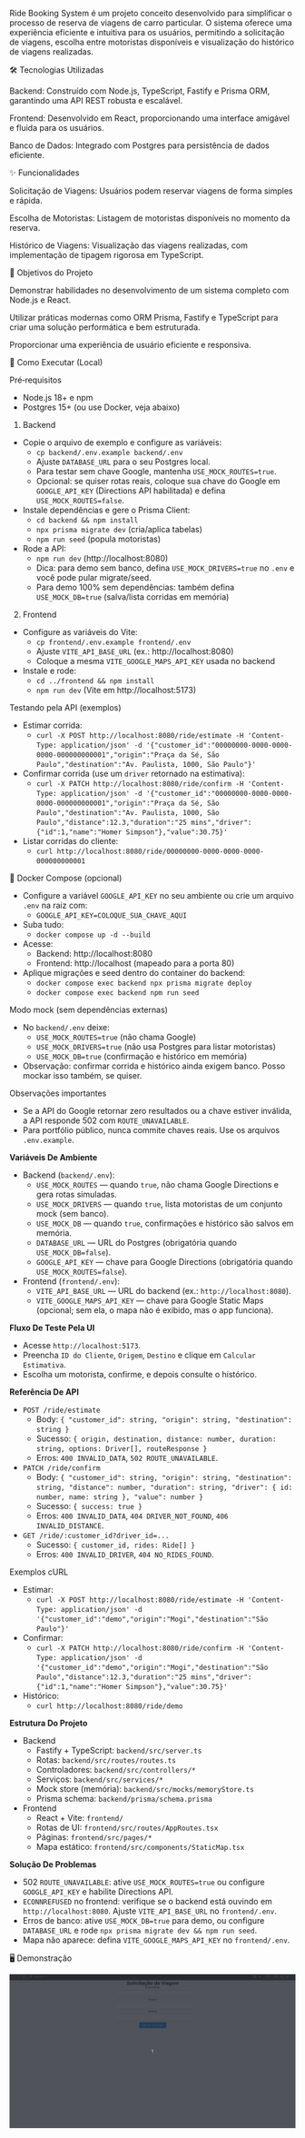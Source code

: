 Ride Booking System é um projeto conceito desenvolvido para simplificar o processo de reserva de viagens de carro particular. O sistema oferece uma experiência eficiente e intuitiva para os usuários, permitindo a solicitação de viagens, escolha entre motoristas disponíveis e visualização do histórico de viagens realizadas.

🛠️ Tecnologias Utilizadas

Backend: Construído com Node.js, TypeScript, Fastify e Prisma ORM, garantindo uma API REST robusta e escalável.

Frontend: Desenvolvido em React, proporcionando uma interface amigável e fluida para os usuários.

Banco de Dados: Integrado com Postgres para persistência de dados eficiente.

✨ Funcionalidades

Solicitação de Viagens: Usuários podem reservar viagens de forma simples e rápida.

Escolha de Motoristas: Listagem de motoristas disponíveis no momento da reserva.

Histórico de Viagens: Visualização das viagens realizadas, com implementação de tipagem rigorosa em TypeScript.

🎯 Objetivos do Projeto

Demonstrar habilidades no desenvolvimento de um sistema completo com Node.js e React.

Utilizar práticas modernas como ORM Prisma, Fastify e TypeScript para criar uma solução performática e bem estruturada.

Proporcionar uma experiência de usuário eficiente e responsiva.

🚀 Como Executar (Local)

Pré‑requisitos
- Node.js 18+ e npm
- Postgres 15+ (ou use Docker, veja abaixo)

1) Backend
- Copie o arquivo de exemplo e configure as variáveis:
  - `cp backend/.env.example backend/.env`
  - Ajuste `DATABASE_URL` para o seu Postgres local.
  - Para testar sem chave Google, mantenha `USE_MOCK_ROUTES=true`.
  - Opcional: se quiser rotas reais, coloque sua chave do Google em `GOOGLE_API_KEY` (Directions API habilitada) e defina `USE_MOCK_ROUTES=false`.
- Instale dependências e gere o Prisma Client:
  - `cd backend && npm install`
  - `npx prisma migrate dev` (cria/aplica tabelas)
  - `npm run seed` (popula motoristas)
- Rode a API:
  - `npm run dev` (http://localhost:8080)
  - Dica: para demo sem banco, defina `USE_MOCK_DRIVERS=true` no `.env` e você pode pular migrate/seed.
  - Para demo 100% sem dependências: também defina `USE_MOCK_DB=true` (salva/lista corridas em memória)

2) Frontend
- Configure as variáveis do Vite:
  - `cp frontend/.env.example frontend/.env`
  - Ajuste `VITE_API_BASE_URL` (ex.: http://localhost:8080)
  - Coloque a mesma `VITE_GOOGLE_MAPS_API_KEY` usada no backend
- Instale e rode:
  - `cd ../frontend && npm install`
  - `npm run dev` (Vite em http://localhost:5173)

Testando pela API (exemplos)
- Estimar corrida:
  - `curl -X POST http://localhost:8080/ride/estimate -H 'Content-Type: application/json' -d '{"customer_id":"00000000-0000-0000-0000-000000000001","origin":"Praça da Sé, São Paulo","destination":"Av. Paulista, 1000, São Paulo"}'`
- Confirmar corrida (use um `driver` retornado na estimativa):
  - `curl -X PATCH http://localhost:8080/ride/confirm -H 'Content-Type: application/json' -d '{"customer_id":"00000000-0000-0000-0000-000000000001","origin":"Praça da Sé, São Paulo","destination":"Av. Paulista, 1000, São Paulo","distance":12.3,"duration":"25 mins","driver":{"id":1,"name":"Homer Simpson"},"value":30.75}'`
- Listar corridas do cliente:
  - `curl http://localhost:8080/ride/00000000-0000-0000-0000-000000000001`

🐳 Docker Compose (opcional)
- Configure a variável `GOOGLE_API_KEY` no seu ambiente ou crie um arquivo `.env` na raiz com:
  - `GOOGLE_API_KEY=COLOQUE_SUA_CHAVE_AQUI`
- Suba tudo:
  - `docker compose up -d --build`
- Acesse:
  - Backend: http://localhost:8080
  - Frontend: http://localhost (mapeado para a porta 80)
- Aplique migrações e seed dentro do container do backend:
  - `docker compose exec backend npx prisma migrate deploy`
  - `docker compose exec backend npm run seed`

Modo mock (sem dependências externas)
- No `backend/.env` deixe:
  - `USE_MOCK_ROUTES=true` (não chama Google)
  - `USE_MOCK_DRIVERS=true` (não usa Postgres para listar motoristas)
  - `USE_MOCK_DB=true` (confirmação e histórico em memória)
- Observação: confirmar corrida e histórico ainda exigem banco. Posso mockar isso também, se quiser.

Observações importantes
- Se a API do Google retornar zero resultados ou a chave estiver inválida, a API responde 502 com `ROUTE_UNAVAILABLE`.
- Para portfólio público, nunca commite chaves reais. Use os arquivos `.env.example`.

**Variáveis De Ambiente**
- Backend (`backend/.env`):
  - `USE_MOCK_ROUTES` — quando `true`, não chama Google Directions e gera rotas simuladas.
  - `USE_MOCK_DRIVERS` — quando `true`, lista motoristas de um conjunto mock (sem banco).
  - `USE_MOCK_DB` — quando `true`, confirmações e histórico são salvos em memória.
  - `DATABASE_URL` — URL do Postgres (obrigatória quando `USE_MOCK_DB=false`).
  - `GOOGLE_API_KEY` — chave para Google Directions (obrigatória quando `USE_MOCK_ROUTES=false`).
- Frontend (`frontend/.env`):
  - `VITE_API_BASE_URL` — URL do backend (ex.: `http://localhost:8080`).
  - `VITE_GOOGLE_MAPS_API_KEY` — chave para Google Static Maps (opcional; sem ela, o mapa não é exibido, mas o app funciona).

**Fluxo De Teste Pela UI**
- Acesse `http://localhost:5173`.
- Preencha `ID do Cliente`, `Origem`, `Destino` e clique em `Calcular Estimativa`.
- Escolha um motorista, confirme, e depois consulte o histórico.

**Referência De API**
- `POST /ride/estimate`
  - Body: `{ "customer_id": string, "origin": string, "destination": string }`
  - Sucesso: `{ origin, destination, distance: number, duration: string, options: Driver[], routeResponse }`
  - Erros: `400 INVALID_DATA`, `502 ROUTE_UNAVAILABLE`.
- `PATCH /ride/confirm`
  - Body: `{ "customer_id": string, "origin": string, "destination": string, "distance": number, "duration": string, "driver": { id: number, name: string }, "value": number }`
  - Sucesso: `{ success: true }`
  - Erros: `400 INVALID_DATA`, `404 DRIVER_NOT_FOUND`, `406 INVALID_DISTANCE`.
- `GET /ride/:customer_id?driver_id=...`
  - Sucesso: `{ customer_id, rides: Ride[] }`
  - Erros: `400 INVALID_DRIVER`, `404 NO_RIDES_FOUND`.

Exemplos cURL
- Estimar:
  - `curl -X POST http://localhost:8080/ride/estimate -H 'Content-Type: application/json' -d '{"customer_id":"demo","origin":"Mogi","destination":"São Paulo"}'`
- Confirmar:
  - `curl -X PATCH http://localhost:8080/ride/confirm -H 'Content-Type: application/json' -d '{"customer_id":"demo","origin":"Mogi","destination":"São Paulo","distance":12.3,"duration":"25 mins","driver":{"id":1,"name":"Homer Simpson"},"value":30.75}'`
- Histórico:
  - `curl http://localhost:8080/ride/demo`

**Estrutura Do Projeto**
- Backend
  - Fastify + TypeScript: `backend/src/server.ts`
  - Rotas: `backend/src/routes/routes.ts`
  - Controladores: `backend/src/controllers/*`
  - Serviços: `backend/src/services/*`
  - Mock store (memória): `backend/src/mocks/memoryStore.ts`
  - Prisma schema: `backend/prisma/schema.prisma`
- Frontend
  - React + Vite: `frontend/`
  - Rotas de UI: `frontend/src/routes/AppRoutes.tsx`
  - Páginas: `frontend/src/pages/*`
  - Mapa estático: `frontend/src/components/StaticMap.tsx`

**Solução De Problemas**
- 502 `ROUTE_UNAVAILABLE`: ative `USE_MOCK_ROUTES=true` ou configure `GOOGLE_API_KEY` e habilite Directions API.
- `ECONNREFUSED` no frontend: verifique se o backend está ouvindo em `http://localhost:8080`. Ajuste `VITE_API_BASE_URL` no `frontend/.env`.
- Erros de banco: ative `USE_MOCK_DB=true` para demo, ou configure `DATABASE_URL` e rode `npx prisma migrate dev && npm run seed`.
- Mapa não aparece: defina `VITE_GOOGLE_MAPS_API_KEY` no `frontend/.env`.

🖥️ Demonstração

<img src='/Drive.gif'><img>
